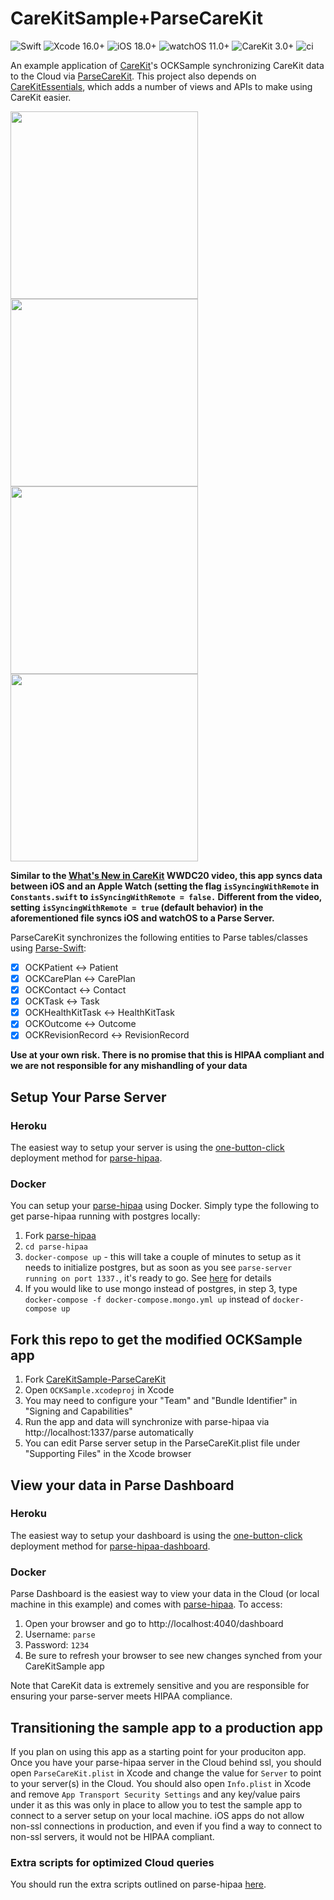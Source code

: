 # CareKitSample+ParseCareKit
![Swift](https://img.shields.io/badge/swift-5.10-brightgreen.svg) ![Xcode 16.0+](https://img.shields.io/badge/xcode-16.0%2B-blue.svg) ![iOS 18.0+](https://img.shields.io/badge/iOS-18.0%2B-blue.svg) ![watchOS 11.0+](https://img.shields.io/badge/watchOS-11.0%2B-blue.svg) ![CareKit 3.0+](https://img.shields.io/badge/CareKit-3.0%2B-red.svg) ![ci](https://github.com/netreconlab/CareKitSample-ParseCareKit/workflows/ci/badge.svg?branch=main)

An example application of [CareKit](https://github.com/carekit-apple/CareKit)'s OCKSample synchronizing CareKit data to the Cloud via [ParseCareKit](https://github.com/netreconlab/ParseCareKit). This project also depends on [CareKitEssentials](https://github.com/netreconlab/CareKitEssentials), which adds a number of views and APIs to make using CareKit easier.

<img src="https://github.com/netreconlab/CareKitSample-ParseCareKit/assets/8621344/4e57796b-5c81-474d-bd8d-dfd9f18327e3" width="300"> <img src="https://github.com/netreconlab/CareKitSample-ParseCareKit/assets/8621344/d60d194a-87a5-41e9-8ae4-41a847e91ea3" width="300"> <img src="https://github.com/netreconlab/CareKitSample-ParseCareKit/assets/8621344/ca0ac2e0-d17d-4bae-88fd-f59b94812419" width="300"><img src="https://github.com/netreconlab/CareKitSample-ParseCareKit/assets/8621344/3be47269-cfde-4de2-94ae-25a60f06cac9" width="300">

**Similar to the [What's New in CareKit](https://developer.apple.com/videos/play/wwdc2020/10151/) WWDC20 video, this app syncs data between iOS and an Apple Watch (setting the flag `isSyncingWithRemote` in `Constants.swift` to `isSyncingWithRemote = false.` Different from the video, setting `isSyncingWithRemote = true` (default behavior) in the aforementioned file syncs iOS and watchOS to a Parse Server.**

ParseCareKit synchronizes the following entities to Parse tables/classes using [Parse-Swift](https://github.com/netreconlab/Parse-Swift):

- [x] OCKPatient <-> Patient
- [x] OCKCarePlan <-> CarePlan
- [x] OCKContact <-> Contact
- [x] OCKTask <-> Task
- [x] OCKHealthKitTask <-> HealthKitTask 
- [x] OCKOutcome <-> Outcome
- [x] OCKRevisionRecord <-> RevisionRecord

**Use at your own risk. There is no promise that this is HIPAA compliant and we are not responsible for any mishandling of your data**

## Setup Your Parse Server

### Heroku
The easiest way to setup your server is using the [one-button-click](https://github.com/netreconlab/parse-hipaa#heroku) deployment method for [parse-hipaa](https://github.com/netreconlab/parse-hipaa).

### Docker
You can setup your [parse-hipaa](https://github.com/netreconlab/parse-hipaa) using Docker. Simply type the following to get parse-hipaa running with postgres locally:

1. Fork [parse-hipaa](https://github.com/netreconlab/parse-hipaa)
2. `cd parse-hipaa`
3.  `docker-compose up` - this will take a couple of minutes to setup as it needs to initialize postgres, but as soon as you see `parse-server running on port 1337.`, it's ready to go. See [here](https://github.com/netreconlab/parse-hipaa#getting-started) for details
4. If you would like to use mongo instead of postgres, in step 3, type `docker-compose -f docker-compose.mongo.yml up` instead of `docker-compose up`

## Fork this repo to get the modified OCKSample app

1. Fork [CareKitSample-ParseCareKit](https://github.com/netreconlab/ParseCareKit)
2. Open `OCKSample.xcodeproj` in Xcode
3. You may need to configure your "Team" and "Bundle Identifier" in "Signing and Capabilities"
4. Run the app and data will synchronize with parse-hipaa via http://localhost:1337/parse automatically
5. You can edit Parse server setup in the ParseCareKit.plist file under "Supporting Files" in the Xcode browser

## View your data in Parse Dashboard

### Heroku
The easiest way to setup your dashboard is using the [one-button-click](https://github.com/netreconlab/parse-hipaa-dashboard#heroku) deployment method for [parse-hipaa-dashboard](https://github.com/netreconlab/parse-hipaa-dashboard).

### Docker
Parse Dashboard is the easiest way to view your data in the Cloud (or local machine in this example) and comes with [parse-hipaa](https://github.com/netreconlab/parse-hipaa). To access:
1. Open your browser and go to http://localhost:4040/dashboard
2. Username: `parse`
3. Password: `1234`
4. Be sure to refresh your browser to see new changes synched from your CareKitSample app

Note that CareKit data is extremely sensitive and you are responsible for ensuring your parse-server meets HIPAA compliance.

## Transitioning the sample app to a production app
If you plan on using this app as a starting point for your produciton app. Once you have your parse-hipaa server in the Cloud behind ssl, you should open `ParseCareKit.plist` in Xcode and change the value for `Server` to point to your server(s) in the Cloud. You should also open `Info.plist` in Xcode and remove `App Transport Security Settings` and any key/value pairs under it as this was only in place to allow you to test the sample app to connect to a server setup on your local machine. iOS apps do not allow non-ssl connections in production, and even if you find a way to connect to non-ssl servers, it would not be HIPAA compliant.

### Extra scripts for optimized Cloud queries
You should run the extra scripts outlined on parse-hipaa [here](https://github.com/netreconlab/parse-hipaa#running-in-production-for-parsecarekit).
